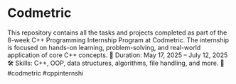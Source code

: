 # Codmetric
This repository contains all the tasks and projects completed as part of the 8-week C++ Programming Internship Program at Codmetric. The internship is focused on hands-on learning, problem-solving, and real-world application of core C++ concepts. 📅 Duration: May 17, 2025 – July 12, 2025 🛠️ Skills: C++, OOP, data structures, algorithms, file handling, and more. 🔗 #codmetric #cppinternshi
